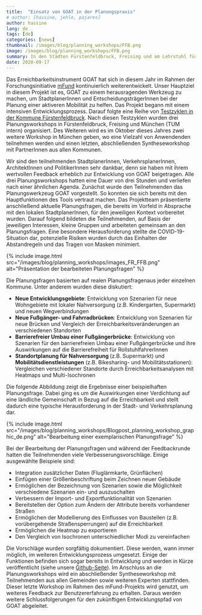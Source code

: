 ```yaml
---
title:  "Einsatz von GOAT in der Planungspraxis"
# author: [hassine, jehle, pajares]
author: hassine
lang: de
tags: [de]
categories: [news]
thumbnail: /images/blog/planning_workshops/FFB.png
image: /images/blog/planning_workshops/FFB.png
summary: In den Städten Fürstenfeldbruck, Freising und am Lehrstuhl für Siedlungsstruktur und Verkehrsplanung (TUM) wurden drei Planungsworkshops organisiert. Experten aus verschiedenen Fachbereichen, u.a. Stadt- und Verkehrsplaner, Architekten und Politiker haben wertvolles Feedback gegeben und den zukünftigen Entwicklungspfad von GOAT maßgeblich geformt.
date: 2020-09-17
---
```

Das Erreichbarkeitsinstrument GOAT hat sich in diesem Jahr im Rahmen der Forschungsinitiative [mFund](https://www.bmvi.de/DE/Themen/Digitales/mFund/Ueberblick/ueberblick.html) kontinuierlich weiterentwickelt. Unser Hauptziel in diesem Projekt ist es, GOAT zu einem herausragenden Werkzeug zu machen, um StadtplanerInnen und EntscheidungsträgerInnen bei der Planung einer aktiveren Mobilität zu helfen. Das Projekt begann mit einem intensiven Entwicklungsprozess. Darauf folgte eine Reihe von [Testzyklen in der Kommune Fürstenfeldbruck](https://www.open-accessibility.org/testcycles/). Nach diesen Testzyklen wurden drei Planungsworkshops in Fürstenfeldbruck, Freising und München (TUM intern) organisiert. Des Weiteren wird es im Oktober dieses Jahres zwei weitere Workshop in München geben, wo eine Vielzahl von Anwendenden teilnehmen werden und einen letzten, abschließenden Syntheseworkshop mit PartnerInnen aus allen Kommunen. 

Wir sind den teilnehmenden StadtplanerInnen, VerkehrsplanerInnen, ArchitektInnen und PolitikerInnen sehr dankbar, denn sie haben mit ihrem wertvollen Feedback erheblich zur Entwicklung von GOAT beigetragen. Alle drei Planungsworkshops hatten eine Dauer von drei Stunden und verliefen nach einer ähnlichen Agenda. Zunächst wurde den Teilnehmenden das Planungswerkzeug GOAT vorgestellt. 
So konnten sie sich bereits mit den Hauptfunktionen des Tools vertraut machen. Das Projektteam präsentierte anschließend aktuelle Planungsfragen, die bereits im Vorfeld in Absprache mit den lokalen StadtplanerInnen, für den jeweiligen Kontext vorbereitet wurden.
Darauf folgend bildeten die Teilnehmenden, auf Basis der jeweiligen Interessen, kleine Gruppen und arbeiteten gemeinsam an den Planungsfragen. Eine besondere Herausforderung stellte die COVID-19-Situation dar, potenzielle Risiken wurden durch das Einhalten der Abstandregeln und das Tragen von Masken minimiert.

{% include image.html src="/images/blog/planning_workshops/images_FR_FFB.png" alt="Präsentation der bearbeiteten Planungsfragen" %} 

Die Planungsfragen basierten auf realen Planungsfragenaus jeder einzelnen Kommune. Unter anderem wurden diese diskutiert:
- <b>Neue Entwicklungsgebiete</b>: Entwicklung von Szenarien für neue Wohngebiete mit lokaler Nahversorgung (z.B. Kindergarten, Supermarkt) und neuen Wegverbindungen
- <b>Neue Fußgänger- und Fahrradbrücken</b>: Entwicklung von Szenarien für neue Brücken und Vergleich der Erreichbarkeitsveränderungen an verschiedenen Standorten
- <b>Barrierefreier Umbau einer Fußgängerbrücke</b>: Entwicklung von Szenarien für den barrierefreien Umbau einer Fußgängerbrücke und ihre Auswirkungen auf die Barrierefreiheit für RollstuhlfahrerInnen
- <b>Standortplanung für Nahversorgung </b> (z.B. Supermarkt) und <b>Mobilitätsdienstleistungen</b> (z.B. Bikesharing- und Mobilitätsstationen): Vergleichen verschiedener Standorte durch Erreichbarkeitsanalysen mit Heatmaps und Multi-Isochronen

Die folgende Abbildung zeigt die Ergebnisse einer beispielhaften Planungsfrage. Dabei ging es um die Auswirkungen einer Verdichtung auf eine ländliche Gemeinschaft in Bezug auf die Erreichbarkeit und stellt dadurch eine typische Herausforderung in der Stadt- und Verkehrsplanung dar.

{% include image.html src="/images/blog/planning_workshops/Blogpost_planning_workshop_graphic_de.png" alt="Bearbeitung einer exemplarischen Planungsfrage" %}

Bei der Bearbeitung der Planungsfragen und während der Feedbackrunde hatten die Teilnehmenden viele Verbesserungsvorschläge. 
Einige ausgewählte Beispiele sind:
- Integration zusätzlicher Daten (Fluglärmkarte, Grünflächen)
- Einfügen einer Größenbeschriftung beim Zeichnen neuer Gebäude
- Ermöglichen der Bezeichnung von Szenarien sowie die Möglichkeit verschiedene Szenarien ein- und auszuschalten
- Verbessern der Import- und Exportfunktionalität von Szenarien
- Bereitstellen der Option zum Ändern der Attribute bereits vorhandener Straßen
- Ermöglichen der Modellierung des Einflusses von Baustellen (z.B. vorübergehende Straßensperrungen) auf die Erreichbarkeit
- Ermöglichen die Heatmap zu exportieren
- Den Vergleich von Isochronen unterschiedlicher Modi zu vereinfachen

Die Vorschläge wurden sorgfältig dokumentiert. Diese werden, wann immer möglich, im weiteren Entwicklungsprozess umgesetzt. Einige der Funktionen befinden sich sogar bereits in Entwicklung und werden in Kürze veröffentlicht (siehe unsere [Github-Seite](https://github.com/goat-community/goat)). Im Anschluss an die Planungsworkshops wird ein abschließender Syntheseworkshop mit Teilnehmenden aus allen Gemeinden sowie weiteren Experten stattfinden. Dieser letzte Workshop im Rahmen des mFund-Projekts wird genutzt, um weiteres Feedback zur Benutzererfahrung zu erhalten. Daraus werden weitere Schlussfolgerungen für den zukünftigen Entwicklungspfad von GOAT abgeleitet.